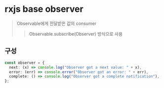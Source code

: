 # rxjs base observer

> Observable에게 전달받은 값의 consumer
>
> > Observable.subscribe(Observer) 방식으로 사용

## 구성

```ts
const observer = {
  next: (x) => console.log("Observer got a next value: " + x),
  error: (err) => console.error("Observer got an error: " + err),
  complete: () => console.log("Observer got a complete notification"),
};
```
